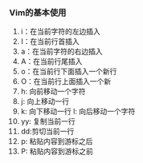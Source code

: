 ### Vim的基本使用

1. i：在当前字符的左边插入
1. I：在当前行首插入
1. a：在当前字符的右边插入
1. A：在当前行尾插入
1. o：在当前行下面插入一个新行
1. O：在当前行上面插入一个新
1. h: 向前移动一个字符
1. j: 向上移动一行
1. k: 向下移动一行
l: 向后移动一个字符
1. yy: 复制当前一行
1. dd:剪切当前一行
1. p: 粘贴内容到游标之后
1. P: 粘贴内容到游标之前
